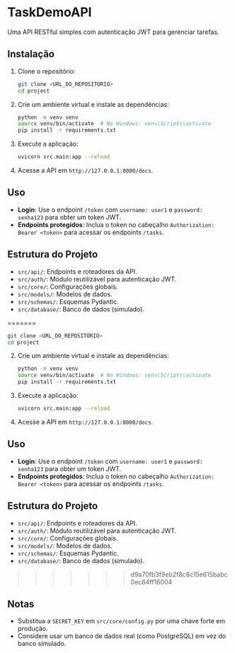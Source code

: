 # TaskDemoAPI

Uma API RESTful simples com autenticação JWT para gerenciar tarefas.

## Instalação

1. Clone o repositório:

   ```bash
   git clone <URL_DO_REPOSITORIO>
   cd project
   ```

2. Crie um ambiente virtual e instale as dependências:

   ```bash
   python -m venv venv
   source venv/bin/activate  # No Windows: venv\Scripts\activate
   pip install -r requirements.txt
   ```

3. Execute a aplicação:

   ```bash
   uvicorn src.main:app --reload
   ```

4. Acesse a API em `http://127.0.0.1:8000/docs`.

## Uso

- **Login**: Use o endpoint `/token` com `username: user1` e `password: senha123` para obter um token JWT.
- **Endpoints protegidos**: Inclua o token no cabeçalho `Authorization: Bearer <token>` para acessar os endpoints `/tasks`.

## Estrutura do Projeto

- `src/api/`: Endpoints e roteadores da API.
- `src/auth/`: Módulo reutilizável para autenticação JWT.
- `src/core/`: Configurações globais.
- `src/models/`: Modelos de dados.
- `src/schemas/`: Esquemas Pydantic.
- `src/database/`: Banco de dados (simulado).

=======
   ```bash
   git clone <URL_DO_REPOSITORIO>
   cd project
   ```

2. Crie um ambiente virtual e instale as dependências:
   ```bash
   python -m venv venv
   source venv/bin/activate  # No Windows: venv\Scripts\activate
   pip install -r requirements.txt
   ```

3. Execute a aplicação:
   ```bash
   uvicorn src.main:app --reload
   ```

4. Acesse a API em `http://127.0.0.1:8000/docs`.

## Uso

- **Login**: Use o endpoint `/token` com `username: user1` e `password: senha123` para obter um token JWT.
- **Endpoints protegidos**: Inclua o token no cabeçalho `Authorization: Bearer <token>` para acessar os endpoints `/tasks`.

## Estrutura do Projeto

- `src/api/`: Endpoints e roteadores da API.
- `src/auth/`: Módulo reutilizável para autenticação JWT.
- `src/core/`: Configurações globais.
- `src/models/`: Modelos de dados.
- `src/schemas/`: Esquemas Pydantic.
- `src/database/`: Banco de dados (simulado).

>>>>>>> d9a70fb3f9eb2f8c8c15e615babc0ec84ff16004
## Notas

- Substitua a `SECRET_KEY` em `src/core/config.py` por uma chave forte em produção.
- Considere usar um banco de dados real (como PostgreSQL) em vez do banco simulado.
